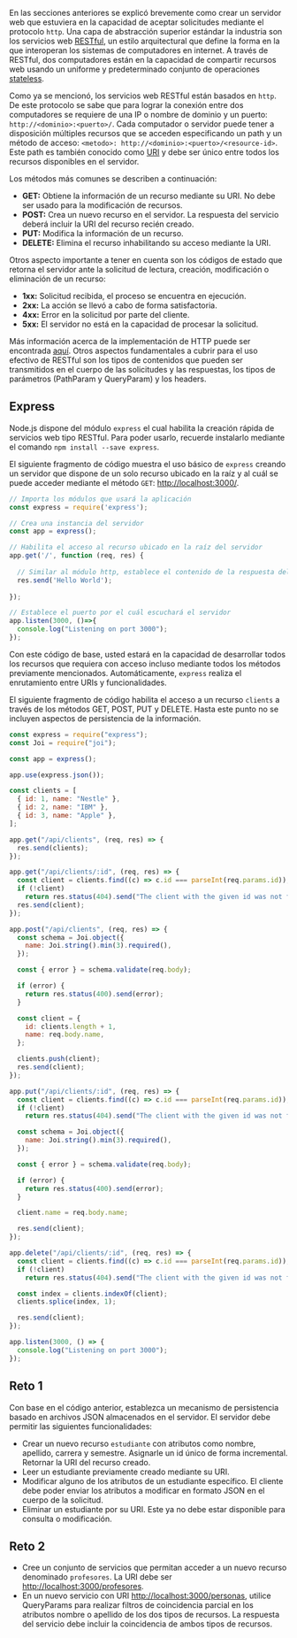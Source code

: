 En las secciones anteriores se explicó brevemente como crear un servidor web que estuviera en la capacidad de aceptar solicitudes mediante el protocolo `http`. Una capa de abstracción superior estándar la industria son los servicios web [RESTful](https://en.wikipedia.org/wiki/Representational_state_transfer), un estilo arquitectural que define la forma en la que interoperan los sistemas de computadores en internet. A través de RESTful, dos computadores están en la capacidad de compartir recursos web usando un uniforme y predeterminado conjunto de operaciones [stateless](https://en.wikipedia.org/wiki/Stateless_protocol).

Como ya se mencionó, los servicios web RESTful están basados en `http`. De este protocolo se sabe que para lograr la conexión entre dos computadores se requiere de una IP o nombre de dominio y un puerto: `http://<dominio>:<puerto>/`. Cada computador o servidor puede tener a disposición múltiples recursos que se acceden especificando un path y un método de acceso: `<metodo>: http://<dominio>:<puerto>/<resource-id>`. Este path es también conocido como [URI](https://en.wikipedia.org/wiki/Uniform_Resource_Identifier) y debe ser único entre todos los recursos disponibles en el servidor.

Los métodos más comunes se describen a continuación:

- **GET:** Obtiene la información de un recurso mediante su URI. No debe ser usado para la modificación de recursos.
- **POST:** Crea un nuevo recurso en el servidor. La respuesta del servicio deberá incluir la URI del recurso recién creado.
- **PUT:** Modifica la información de un recurso.
- **DELETE:** Elimina el recurso inhabilitando su acceso mediante la URI.

Otros aspecto importante a tener en cuenta son los códigos de estado que retorna el servidor ante la solicitud de lectura, creación, modificación o eliminación de un recurso:

- **1xx:** Solicitud recibida, el proceso se encuentra en ejecución.
- **2xx:** La acción se llevó a cabo de forma satisfactoria.
- **4xx:** Error en la solicitud por parte del cliente.
- **5xx:** El servidor no está en la capacidad de procesar la solicitud.

Más información acerca de la implementación de HTTP puede ser encontrada [aquí](https://www.tutorialspoint.com/http/index.htm). Otros aspectos fundamentales a cubrir para el uso efectivo de RESTful son los tipos de contenidos que pueden ser transmitidos en el cuerpo de las solicitudes y las respuestas, los tipos de parámetros (PathParam y QueryParam) y los headers.

## Express

Node.js dispone del módulo `express` el cual habilita la creación rápida de servicios web tipo RESTful. Para poder usarlo, recuerde instalarlo mediante el comando `npm install --save express`.

El siguiente fragmento de código muestra el uso básico de `express` creando un servidor que dispone de un solo recurso ubicado en la raíz y al cuál se puede acceder mediante el método `GET`: [http://localhost:3000/](http://localhost:3000/).

```javascript
// Importa los módulos que usará la aplicación
const express = require('express');

// Crea una instancia del servidor
const app = express();

// Habilita el acceso al recurso ubicado en la raíz del servidor
app.get('/', function (req, res) {
	
  // Similar al módulo http, establece el contenido de la respuesta del servicio
  res.send('Hello World');
   
});

// Establece el puerto por el cuál escuchará el servidor
app.listen(3000, ()=>{
  console.log("Listening on port 3000");
});
```

Con este código de base, usted estará en la capacidad de desarrollar todos los recursos que requiera con acceso incluso mediante todos los métodos previamente mencionados. Automáticamente, `express` realiza el enrutamiento entre URIs y funcionalidades.

El siguiente fragmento de código habilita el acceso a un recurso `clients` a través de los métodos GET, POST, PUT y DELETE. Hasta este punto no se incluyen aspectos de persistencia de la información.

```javascript
const express = require("express");
const Joi = require("joi");

const app = express();

app.use(express.json());

const clients = [
  { id: 1, name: "Nestle" },
  { id: 2, name: "IBM" },
  { id: 3, name: "Apple" },
];

app.get("/api/clients", (req, res) => {
  res.send(clients);
});

app.get("/api/clients/:id", (req, res) => {
  const client = clients.find((c) => c.id === parseInt(req.params.id));
  if (!client)
    return res.status(404).send("The client with the given id was not found.");
  res.send(client);
});

app.post("/api/clients", (req, res) => {
  const schema = Joi.object({
    name: Joi.string().min(3).required(),
  });

  const { error } = schema.validate(req.body);

  if (error) {
    return res.status(400).send(error);
  }

  const client = {
    id: clients.length + 1,
    name: req.body.name,
  };

  clients.push(client);
  res.send(client);
});

app.put("/api/clients/:id", (req, res) => {
  const client = clients.find((c) => c.id === parseInt(req.params.id));
  if (!client)
    return res.status(404).send("The client with the given id was not found.");

  const schema = Joi.object({
    name: Joi.string().min(3).required(),
  });

  const { error } = schema.validate(req.body);

  if (error) {
    return res.status(400).send(error);
  }

  client.name = req.body.name;

  res.send(client);
});

app.delete("/api/clients/:id", (req, res) => {
  const client = clients.find((c) => c.id === parseInt(req.params.id));
  if (!client)
    return res.status(404).send("The client with the given id was not found.");

  const index = clients.indexOf(client);
  clients.splice(index, 1);

  res.send(client);
});

app.listen(3000, () => {
  console.log("Listening on port 3000");
});
```

## Reto 1

Con base en el código anterior, establezca un mecanismo de persistencia basado en archivos JSON almacenados en el servidor. El servidor debe permitir las siguientes funcionalidades:

- Crear un nuevo recurso `estudiante` con atributos como nombre, apellido, carrera y semestre. Asignarle un id único de forma incremental. Retornar la URI del recurso creado.
- Leer un estudiante previamente creado mediante su URI.
- Modificar alguno de los atributos de un estudiante específico. El cliente debe poder enviar los atributos a modificar en formato JSON en el cuerpo de la solicitud.
- Eliminar un estudiante por su URI. Este ya no debe estar disponible para consulta o modificación.

## Reto 2

- Cree un conjunto de servicios que permitan acceder a un nuevo recurso denominado `profesores`. La URI debe ser [http://localhost:3000/profesores](http://localhost:3000/profesores).
- En un nuevo servicio con URI [http://localhost:3000/personas](http://localhost:8081/personas), utilice QueryParams para realizar filtros de coincidencia parcial en los atributos nombre o apellido de los dos tipos de recursos. La respuesta del servicio debe incluir la coincidencia de ambos tipos de recursos.